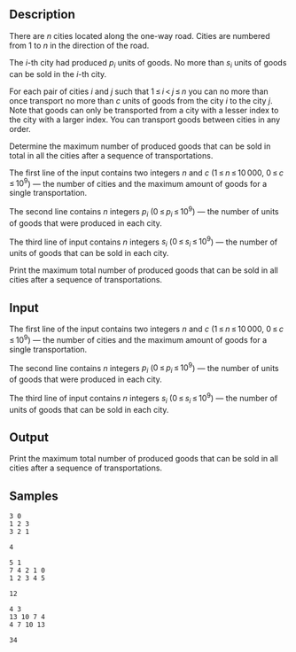 ## Description

<div><p>There are <span class="tex-span"><i>n</i></span> cities located along the one-way road. Cities are numbered from <span class="tex-span">1</span> to <span class="tex-span"><i>n</i></span> in the direction of the road.</p><p>The <span class="tex-span"><i>i</i></span>-th city had produced <span class="tex-span"><i>p</i><sub class="lower-index"><i>i</i></sub></span> units of goods. No more than <span class="tex-span"><i>s</i><sub class="lower-index"><i>i</i></sub></span> units of goods can be sold in the <span class="tex-span"><i>i</i></span>-th city.</p><p>For each pair of cities <span class="tex-span"><i>i</i></span> and <span class="tex-span"><i>j</i></span> such that <span class="tex-font-style-bf"><span class="tex-span">1 ≤ <i>i</i> &lt; <i>j</i> ≤ <i>n</i></span></span> you can <span class="tex-font-style-bf">no more than once</span> transport <span class="tex-font-style-bf">no more than</span> <span class="tex-span"><i>c</i></span> units of goods from the city <span class="tex-span"><i>i</i></span> to the city <span class="tex-span"><i>j</i></span>. Note that goods can only be transported from a city with a lesser index to the city with a larger index. <span class="tex-font-style-bf">You can transport goods between cities in any order.</span></p><p>Determine the maximum number of produced goods that can be sold in total in all the cities after a sequence of transportations.</p></div><div class="input-specification"><p>The first line of the input contains two integers <span class="tex-span"><i>n</i></span> and&nbsp;<span class="tex-span"><i>c</i></span> (<span class="tex-span">1 ≤ <i>n</i> ≤ 10 000</span>, <span class="tex-span">0 ≤ <i>c</i> ≤ 10<sup class="upper-index">9</sup></span>)&nbsp;— the number of cities and the maximum amount of goods for a single transportation.</p><p>The second line contains <span class="tex-span"><i>n</i></span> integers <span class="tex-span"><i>p</i><sub class="lower-index"><i>i</i></sub></span> (<span class="tex-span">0 ≤ <i>p</i><sub class="lower-index"><i>i</i></sub> ≤ 10<sup class="upper-index">9</sup></span>)&nbsp;— the number of units of goods that were produced in each city.</p><p>The third line of input contains <span class="tex-span"><i>n</i></span> integers <span class="tex-span"><i>s</i><sub class="lower-index"><i>i</i></sub></span> (<span class="tex-span">0 ≤ <i>s</i><sub class="lower-index"><i>i</i></sub> ≤ 10<sup class="upper-index">9</sup></span>)&nbsp;— the number of units of goods that can be sold in each city.</p></div><div class="output-specification"><p>Print the maximum total number of produced goods that can be sold in all cities after a sequence of transportations.</p></div>

## Input

<p>The first line of the input contains two integers <span class="tex-span"><i>n</i></span> and&nbsp;<span class="tex-span"><i>c</i></span> (<span class="tex-span">1 ≤ <i>n</i> ≤ 10 000</span>, <span class="tex-span">0 ≤ <i>c</i> ≤ 10<sup class="upper-index">9</sup></span>)&nbsp;— the number of cities and the maximum amount of goods for a single transportation.</p><p>The second line contains <span class="tex-span"><i>n</i></span> integers <span class="tex-span"><i>p</i><sub class="lower-index"><i>i</i></sub></span> (<span class="tex-span">0 ≤ <i>p</i><sub class="lower-index"><i>i</i></sub> ≤ 10<sup class="upper-index">9</sup></span>)&nbsp;— the number of units of goods that were produced in each city.</p><p>The third line of input contains <span class="tex-span"><i>n</i></span> integers <span class="tex-span"><i>s</i><sub class="lower-index"><i>i</i></sub></span> (<span class="tex-span">0 ≤ <i>s</i><sub class="lower-index"><i>i</i></sub> ≤ 10<sup class="upper-index">9</sup></span>)&nbsp;— the number of units of goods that can be sold in each city.</p>

## Output

<p>Print the maximum total number of produced goods that can be sold in all cities after a sequence of transportations.</p>

## Samples

```input1
3 0
1 2 3
3 2 1

```

```output1
4

```






```input2
5 1
7 4 2 1 0
1 2 3 4 5

```

```output2
12

```






```input3
4 3
13 10 7 4
4 7 10 13

```

```output3
34

```



